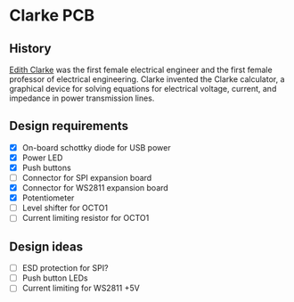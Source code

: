 # Clarke PCB

## History

[Edith Clarke] was the first female electrical engineer and the first female
professor of electrical engineering. Clarke invented the Clarke calculator, a
graphical device for solving equations for electrical voltage, current, and
impedance in power transmission lines.

[Edith Clarke]: https://en.wikipedia.org/wiki/Edith_Clarke

## Design requirements

- [x] On-board schottky diode for USB power
- [x] Power LED
- [x] Push buttons
- [ ] Connector for SPI expansion board
- [x] Connector for WS2811 expansion board
- [x] Potentiometer
- [ ] Level shifter for OCTO1
- [ ] Current limiting resistor for OCTO1

## Design ideas

- [ ] ESD protection for SPI?
- [ ] Push button LEDs
- [ ] Current limiting for WS2811 +5V
